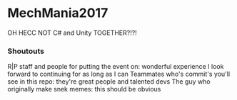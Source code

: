 # MechMania2017
OH HECC NOT C# and Unity TOGETHER?!?!


### Shoutouts
R|P staff and people for putting the event on: wonderful experience I look forward to continuing for as long as I can
Teammates who's commit's you'll see in this repo: they're great people and talented devs
The guy who originally make snek memes: this should be obvious
